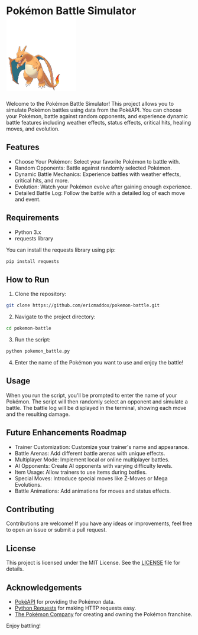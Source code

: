 # Pokémon Battle Simulator ![Charizard GIF](https://github.com/ericmaddox/pokemon-battle/blob/main/media/charizard.gif)

Welcome to the Pokémon Battle Simulator! This project allows you to simulate Pokémon battles using data from the PokéAPI. You can choose your Pokémon, battle against random opponents, and experience dynamic battle features including weather effects, status effects, critical hits, healing moves, and evolution.

## Features

- Choose Your Pokémon: Select your favorite Pokémon to battle with.
- Random Opponents: Battle against randomly selected Pokémon.
- Dynamic Battle Mechanics: Experience battles with weather effects, critical hits, and more.
- Evolution: Watch your Pokémon evolve after gaining enough experience.
- Detailed Battle Log: Follow the battle with a detailed log of each move and event.

## Requirements

- Python 3.x
- requests library

You can install the requests library using pip:
```sh
pip install requests
```

## How to Run

1. Clone the repository:
```sh
git clone https://github.com/ericmaddox/pokemon-battle.git
```

2. Navigate to the project directory:
```sh
cd pokemon-battle
```

3. Run the script:
```sh
python pokemon_battle.py
```

4. Enter the name of the Pokémon you want to use and enjoy the battle!

## Usage

When you run the script, you'll be prompted to enter the name of your Pokémon. The script will then randomly select an opponent and simulate a battle. The battle log will be displayed in the terminal, showing each move and the resulting damage.

## Future Enhancements Roadmap

- Trainer Customization: Customize your trainer's name and appearance.
- Battle Arenas: Add different battle arenas with unique effects.
- Multiplayer Mode: Implement local or online multiplayer battles.
- AI Opponents: Create AI opponents with varying difficulty levels.
- Item Usage: Allow trainers to use items during battles.
- Special Moves: Introduce special moves like Z-Moves or Mega Evolutions.
- Battle Animations: Add animations for moves and status effects.

## Contributing

Contributions are welcome! If you have any ideas or improvements, feel free to open an issue or submit a pull request.

## License

This project is licensed under the MIT License. See the [LICENSE](https://github.com/ericmaddox/pokemon-battle/blob/main/LICENSE) file for details.

## Acknowledgements

- [PokéAPI](https://pokeapi.co/) for providing the Pokémon data.
- [Python Requests](https://pypi.org/project/requests/) for making HTTP requests easy.
- [The Pokémon Company](https://www.pokemon.com/) for creating and owning the Pokémon franchise.


Enjoy battling!
